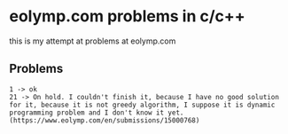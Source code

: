 # eolymp.com problems in c/c++

this is my attempt at problems at eolymp.com

## Problems

```
1 -> ok
21 -> On hold. I couldn't finish it, because I have no good solution for it, because it is not greedy algorithm, I suppose it is dynamic programming problem and I don't know it yet. (https://www.eolymp.com/en/submissions/15000768)

```